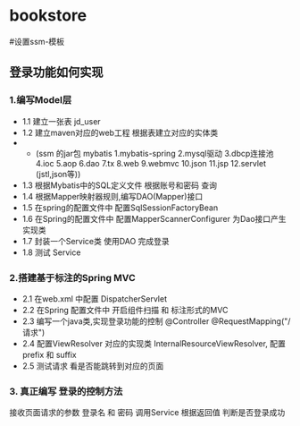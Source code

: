 # bookstore #
#设置ssm-模板
## 登录功能如何实现 ##
### 1.编写Model层 ###
- 1.1 建立一张表 jd_user
- 1.2 建立maven对应的web工程 根据表建立对应的实体类
- - (ssm 的jar包 mybatis 1.mybatis-spring 2.mysql驱动 3.dbcp连接池 4.ioc 5.aop 6.dao 7.tx 8.web 9.webmvc 10.json 11.jsp 12.servlet (jstl,json等))
- 1.3 根据Mybatis中的SQL定义文件 
根据账号和密码 查询
- 1.4 根据Mapper映射器规则,编写DAO(Mapper)接口
- 1.5 在spring的配置文件中 配置SqlSessionFactoryBean
- 1.6 在Spring的配置文件中 配置MapperScannerConfigurer
为Dao接口产生实现类
- 1.7 封装一个Service类 使用DAO 完成登录
- 1.8 测试 Service
### 2.搭建基于标注的Spring MVC ###
- 2.1 在web.xml 中配置 DispatcherServlet
- 2.2 在Spring 配置文件中
开启组件扫描 和 标注形式的MVC
- 2.3 编写一个java类,实现登录功能的控制
@Controller @RequestMapping("/请求")
- 2.4 配置ViewResolver 对应的实现类 InternalResourceViewResolver,
配置 prefix 和 suffix	
- 2.5 测试请求 看是否能跳转到对应的页面
### 3. 真正编写 登录的控制方法 ###
接收页面请求的参数 	登录名	 和 		密码
调用Service 		根据返回值	判断是否登录成功


 